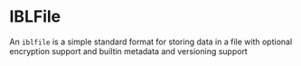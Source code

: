 # IBLFile

An ``iblfile`` is a simple standard format for storing data in a file with optional encryption support and builtin metadata and versioning support
